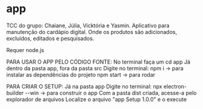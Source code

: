 # app
TCC do grupo: Chaiane, Júlia, Vicktória e Yasmin. 
Aplicativo para manutenção do cardápio digital.
Onde os produtos são adicionados, excluídos, editados e pesquisados.

Requer node.js

PARA USAR O APP PELO CÓDIGO FONTE:
No terminal faça um cd app
Já dentro da pasta app, fora da pasta src
Digite no terminal:
npm i -> para instalar as dependências do projeto
npm start -> para rodar

PARA CRIAR O SETUP:
Já na pasta app
Digite no terminal:
npx electron-builder --win -> para construir o app
Com a pasta dist criada, acesse-a pelo explorador de arquivos 
Localize o arquivo "app Setup 1.0.0" e o execute